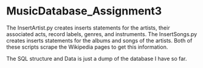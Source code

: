 # MusicDatabase_Assignment3
The InsertArtist.py creates inserts statements for the artists, their associated acts, record labels, genres, and instruments. The InsertSongs.py creates inserts statements for the albums and songs of the artists.
Both of these scripts scrape the Wikipedia pages to get this information.

The SQL structure and Data is just a dump of the database I have so far.
